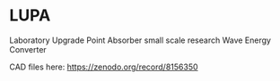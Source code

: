 # LUPA
Laboratory Upgrade Point Absorber small scale research Wave Energy Converter

CAD files here: https://zenodo.org/record/8156350

